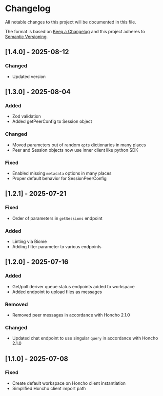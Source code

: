 # Changelog

All notable changes to this project will be documented in this file.

The format is based on [Keep a Changelog](http://keepachangelog.com/)
and this project adheres to [Semantic Versioning](http://semver.org/).

## [1.4.0] - 2025-08-12

### Changed

- Updated version

## [1.3.0] - 2025-08-04

### Added

- Zod validation
- Added getPeerConfig to Session object

### Changed

- Moved parameters out of random `opts` dictionaries in many places
- Peer and Session objects now use inner client like python SDK

### Fixed

- Enabled missing `metadata` options in many places
- Proper default behavior for SessionPeerConfig

## [1.2.1] - 2025-07-21

### Fixed

- Order of parameters in `getSessions` endpoint

### Added

- Linting via Biome
- Adding filter parameter to various endpoints

## [1.2.0] - 2025-07-16

### Added

- Get/poll deriver queue status endpoints added to workspace
- Added endpoint to upload files as messages

### Removed

- Removed peer messages in accordance with Honcho 2.1.0

### Changed

- Updated chat endpoint to use singular `query` in accordance with Honcho 2.1.0

## [1.1.0] - 2025-07-08

### Fixed

- Create default workspace on Honcho client instantiation
- Simplified Honcho client import path
